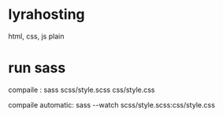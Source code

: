 # lyrahosting
html, css, js plain

# run sass

compaile : sass scss/style.scss css/style.css

compaile automatic: sass --watch scss/style.scss:css/style.css